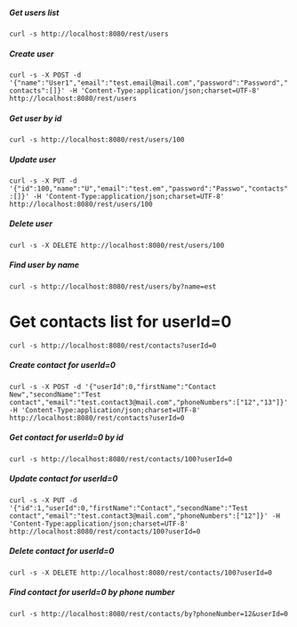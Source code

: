 ##### Get users list
`curl -s http://localhost:8080/rest/users`

##### Create user
`curl -s -X POST -d '{"name":"User1","email":"test.email@mail.com","password":"Password","contacts":[]}' -H 'Content-Type:application/json;charset=UTF-8' http://localhost:8080/rest/users`

##### Get user by id
`curl -s http://localhost:8080/rest/users/100`

##### Update user
`curl -s -X PUT -d '{"id":100,"name":"U","email":"test.em","password":"Passwo","contacts":[]}' -H 'Content-Type:application/json;charset=UTF-8' http://localhost:8080/rest/users/100`

##### Delete user
`curl -s -X DELETE http://localhost:8080/rest/users/100`

##### Find user by name
`curl -s http://localhost:8080/rest/users/by?name=est`

# Get contacts list for userId=0
`curl -s http://localhost:8080/rest/contacts?userId=0`

##### Create contact for userId=0
`curl -s -X POST -d '{"userId":0,"firstName":"Contact New","secondName":"Test contact","email":"test.contact3@mail.com","phoneNumbers":["12","13"]}' -H 'Content-Type:application/json;charset=UTF-8' http://localhost:8080/rest/contacts?userId=0`

##### Get contact for userId=0 by id
`curl -s http://localhost:8080/rest/contacts/100?userId=0`

##### Update contact for userId=0
`curl -s -X PUT -d '{"id":1,"userId":0,"firstName":"Contact","secondName":"Test contact","email":"test.contact3@mail.com","phoneNumbers":["12"]}' -H 'Content-Type:application/json;charset=UTF-8' http://localhost:8080/rest/contacts/100?userId=0`

##### Delete contact for userId=0
`curl -s -X DELETE http://localhost:8080/rest/contacts/100?userId=0`

##### Find contact for userId=0 by phone number
`curl -s http://localhost:8080/rest/contacts/by?phoneNumber=12&userId=0`